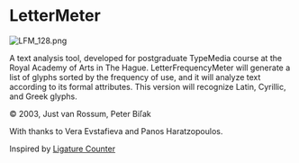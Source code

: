 # LetterMeter

![LFM_128.png]()

A text analysis tool, developed for postgraduate TypeMedia course at the Royal Academy of Arts in The Hague. LetterFrequencyMeter will generate a list of glyphs sorted by the frequency of use, and it will analyze text according to its formal attributes. This version will recognize Latin, Cyrillic, and Greek glyphs.

© 2003, Just van Rossum, Peter Biľak

With thanks to Vera Evstafieva and Panos Haratzopoulos.

Inspired by [Ligature Counter](http://www.volcanokit.com/volcanokit2/ligCounter)
